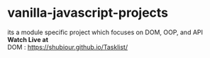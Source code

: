 # vanilla-javascript-projects
its a module specific project which focuses on DOM, OOP, and API  <br />
<b>Watch Live at </b> <br /> 
DOM : https://shubiour.github.io/Tasklist/
